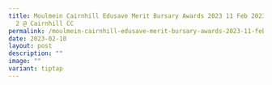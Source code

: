 ```yaml
---
title: Moulmein Cairnhill Edusave Merit Bursary Awards 2023 11 Feb 2023 Session
  2 @ Cairnhill CC
permalink: /moulmein-cairnhill-edusave-merit-bursary-awards-2023-11-feb-2023-session-2-cairnhill-cc/
date: 2023-02-10
layout: post
description: ""
image: ""
variant: tiptap
---
```

